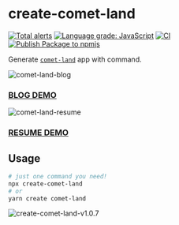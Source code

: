 # create-comet-land

[![Total alerts](https://img.shields.io/lgtm/alerts/g/hyesungoh/create-comet-land.svg?logo=lgtm&logoWidth=18)](https://lgtm.com/projects/g/hyesungoh/create-comet-land/alerts/) [![Language grade: JavaScript](https://img.shields.io/lgtm/grade/javascript/g/hyesungoh/create-comet-land.svg?logo=lgtm&logoWidth=18)](https://lgtm.com/projects/g/hyesungoh/create-comet-land/context:javascript) [![CI](https://github.com/hyesungoh/create-comet-land/actions/workflows/CI.yml/badge.svg)](https://github.com/hyesungoh/create-comet-land/actions/workflows/CI.yml) [![Publish Package to npmjs](https://github.com/hyesungoh/create-comet-land/actions/workflows/CD.yml/badge.svg)](https://github.com/hyesungoh/create-comet-land/actions/workflows/CD.yml)

Generate [`comet-land`](https://github.com/hyesungoh/comet-land) app with command.

![comet-land-blog](https://user-images.githubusercontent.com/26461307/159371599-95b2acd5-e5eb-482c-9ead-d8f601f034b5.png)

### [BLOG DEMO](https://comet-land-blog.vercel.app/)

![comet-land-resume](https://user-images.githubusercontent.com/26461307/160653172-c56a3b64-dfa9-4708-bf95-fca2fff47964.png)

### [RESUME DEMO](https://comet-land-resume.vercel.app/)

## Usage

```bash
# just one command you need!
npx create-comet-land
# or
yarn create comet-land
```

![create-comet-land-v1.0.7](https://user-images.githubusercontent.com/26461307/174654540-4f2ab425-8d94-40b0-aa0d-89ddd026c1f9.gif)
